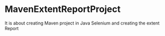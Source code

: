 # MavenExtentReportProject

It is about creating Maven project in Java Selenium and creating the extent Report
